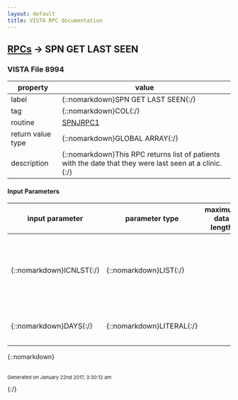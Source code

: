 ```yaml
---
layout: default
title: VISTA RPC documentation
---
```




## [RPCs](TableOfContent.md) &#8594; SPN GET LAST SEEN 



### VISTA File 8994 


 property | value 
--- | --- 
 label | {::nomarkdown}SPN GET LAST SEEN{:/}
 tag | {::nomarkdown}COL{:/}
 routine | [SPNJRPC1](http://code.osehra.org/dox/Routine_SPNJRPC1_source.html)
 return value type | {::nomarkdown}GLOBAL ARRAY{:/}
 description | {::nomarkdown}This RPC returns list of patients with the date that they were last seen at a clinic.{:/}

#### Input Parameters

| input parameter | parameter type | maximum data length | required | description | 
| --- | --- | --- | --- | --- | 
| {::nomarkdown}ICNLST{:/} | {::nomarkdown}LIST{:/} |  |  | {::nomarkdown}An array list of Integration Control Numbers of patients in the PATIENT file (#2).  Format: ICNLST(1)=1001000001, ICNLST(2)=1001000002, etc.{:/} | 
| {::nomarkdown}DAYS{:/} | {::nomarkdown}LITERAL{:/} |  |  | {::nomarkdown}The number of days back from current date to begin search from.{:/} | 

{::nomarkdown} <br/><br/><p style="font-size: 11px">Generated on January 22nd 2017, 3:30:12 am</p>{:/}